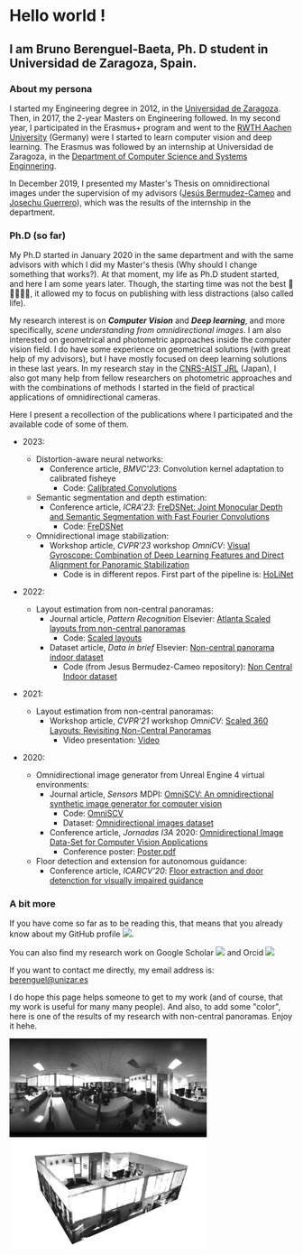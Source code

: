 # Hello world !

## I am Bruno Berenguel-Baeta, Ph. D student in Universidad de Zaragoza, Spain.

### **About my persona**

I started my Engineering degree in 2012, in the [Universidad de Zaragoza](http://www.unizar.es). Then, in 2017, the 2-year Masters on Engineering followed. In my second year, I participated in the Erasmus+ program and went to the [RWTH Aachen University](https://www.rwth-aachen.de) (Germany) were I started to learn computer vision and deep learning. The Erasmus was followed by an internship at Universidad de Zaragoza, in the [Department of Computer Science and Systems Enginnering](https://diis.unizar.es). 

In December 2019, I presented my Master's Thesis on omnidirectional images under the supervision of my advisors ([Jesús Bermudez-Cameo](https://webdiis.unizar.es/~bermudez/) and [Josechu Guerrero](https://webdiis.unizar.es/~jguerrer/)), which was the results of the internship in the department. 


### **Ph.D (so far)** 

My Ph.D started in January 2020 in the same department and with the same advisors with which I did my Master's thesis (Why should I change something that works?). At that moment, my life as Ph.D student started, and here I am some years later. Though, the starting time was not the best 🦠😷🦠😷🦠, it allowed my to focus on publishing with less distractions (also called life). 

My research interest is on ***Computer Vision*** and ***Deep learning***, and more specifically, *scene understanding from omnidirectional images*. I am also interested on geometrical and photometric approaches inside the computer vision field. I do have some experience on geometrical solutions (with great help of my advisors), but I have mostly focused on deep learning solutions in these last years. In my research stay in the [CNRS-AIST JRL](https://unit.aist.go.jp/jrl-22022/en/index.html) (Japan), I also got many help from fellow researchers on photometric approaches and with the combinations of methods I started in the field of practical applications of omnidirectional cameras.

Here I present a recollection of the publications where I participated and the available code of some of them.

- 2023:
    - Distortion-aware neural networks:
        - Conference article, *BMVC'23*: Convolution kernel adaptation to calibrated fisheye
            - Code: [Calibrated Convolutions](https://github.com/Sbrunoberenguel/CalibratedConvolutions)
    - Semantic segmentation and depth estimation:
        - Conference article, *ICRA'23*: [FreDSNet: Joint Monocular Depth and Semantic Segmentation with Fast Fourier Convolutions](https://ieeexplore.ieee.org/document/10161142)
            - Code: [FreDSNet](https://github.com/Sbrunoberenguel/FreDSNet)
    - Omnidirectional image stabilization:
        - Workshop article, *CVPR'23* workshop *OmniCV*: [Visual Gyroscope: Combination of Deep Learning Features and Direct Alignment for Panoramic Stabilization](https://openaccess.thecvf.com/content/CVPR2023W/OmniCV/papers/Berenguel-Baeta_Visual_Gyroscope_Combination_of_Deep_Learning_Features_and_Direct_Alignment_CVPRW_2023_paper.pdf) 
            - Code is in different repos. First part of the pipeline is: [HoLiNet](https://github.com/Sbrunoberenguel/HoLiNet)

- 2022:
    - Layout estimation from non-central panoramas:
        - Journal article, *Pattern Recognition* Elsevier: [Atlanta Scaled layouts from non-central panoramas](https://www.sciencedirect.com/science/article/pii/S0031320322002217)
            - Code: [Scaled layouts](https://github.com/Sbrunoberenguel/scaledLayout)
        - Dataset article, *Data in brief* Elsevier: [Non-central panorama indoor dataset](https://www.sciencedirect.com/science/article/pii/S2352340922005728)
            - Code (from Jesus Bermudez-Cameo repository): [Non Central Indoor dataset](https://github.com/jesusbermudezcameo/NonCentralIndoorDataset)

- 2021:
    - Layout estimation from non-central panoramas:
        - Workshop article, *CVPR'21* workshop *OmniCV*: [Scaled 360 Layouts: Revisiting Non-Central Panoramas
](https://openaccess.thecvf.com/content/CVPR2021W/OmniCV/html/Berenguel-Baeta_Scaled_360_Layouts_Revisiting_Non-Central_Panoramas_CVPRW_2021_paper.html)
            - Video presentation: [Video](https://www.youtube.com/watch?v=pjHhiujSusM)

- 2020:
    - Omnidirectional image generator from Unreal Engine 4 virtual environments:
        - Journal article, *Sensors* MDPI: [OmniSCV: An omnidirectional synthetic image generator for computer vision](https://www.mdpi.com/1424-8220/20/7/2066)
            - Code: [OmniSCV](https://github.com/Sbrunoberenguel/OmniSCV)
            - Dataset: [Omnidirectional images dataset](https://unizares-my.sharepoint.com/:f:/g/personal/berenguel_unizar_es/EqrU71B49gVDuACVTZ5U0uEBvIG802ntRSXzWJ9ddYDygw?e=6mJw4p)
        - Conference article, *Jornadas I3A* 2020: [Omnidirectional Image Data-Set for Computer Vision Applications](https://despapiro.unizar.es/ojs/index.php/jji3a/article/view/4869)
            - Conference poster: [Poster.pdf](misc/Poster.pdf)
    - Floor detection and extension for autonomous guidance:
        - Conference article, *ICARCV'20*: [Floor extraction and door detenction for visually impaired guidance](https://ieeexplore.ieee.org/abstract/document/9305464)


### **A bit more**

If you have come so far as to be reading this, that means that you already know about my GitHub profile [<img src="https://upload.wikimedia.org/wikipedia/commons/thumb/a/ae/Github-desktop-logo-symbol.svg/640px-Github-desktop-logo-symbol.svg.png" width="25">](https://github.com/Sbrunoberenguel).

You can also find my research work on Google Scholar
[<img src="https://upload.wikimedia.org/wikipedia/commons/thumb/c/c7/Google_Scholar_logo.svg/1024px-Google_Scholar_logo.svg.png" width="25"/>](https://scholar.google.com/citations?user=LumAxQsAAAAJ&hl=es) 
and Orcid 
[<img src="https://upload.wikimedia.org/wikipedia/commons/thumb/b/b9/ORCID_-_SuperTinyIcons.svg/640px-ORCID_-_SuperTinyIcons.svg.png" width="25">](https://orcid.org/my-orcid?orcid=0000-0003-2674-4844)

If you want to contact me directly, my email address is: berenguel@unizar.es

I do hope this page helps someone to get to my work (and of course, that my work is useful for many many people). And also, to add some "color", here is one of the results of my research with non-central panoramas. Enjoy it hehe.

<p>
<align="left">
<img src='misc/L101.png' width=350>
<align="right">
<img src='misc/L101_3D.png' width=350>
<p>
